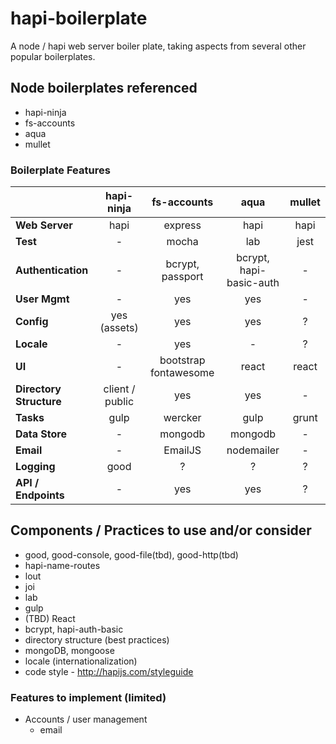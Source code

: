 # hapi-boilerplate
A node / hapi web server boiler plate, taking aspects from several other popular boilerplates.

## Node boilerplates referenced
* hapi-ninja
* fs-accounts
* aqua
* mullet

### Boilerplate Features
|                     |    hapi-ninja   |      fs-accounts      |          aqua          | mullet |
|---------------------|:---------------:|:---------------------:|:----------------------:|:------:|
| **Web Server**           |       hapi      |        express        |          hapi          |  hapi  |
| **Test**                |        -        |         mocha         |           lab          |  jest  |
| **Authentication**      |        -        |    bcrypt,<br/>passport    | bcrypt,<br/>hapi-basic-auth |    -   |
| **User Mgmt**           |        -        |          yes          |           yes          |    -   |
| **Config**              |   yes (assets)  |          yes          |           yes          |    ?   |
| **Locale**              |        -        |          yes          |            -           |    ?   |
| **UI**                  |        -        | bootstrap fontawesome |          react         |  react |
| **Directory Structure** | client / public |          yes          |           yes          |    -   |
| **Tasks**               |       gulp      |        wercker        |          gulp          |  grunt |
| **Data Store**          |        -        |        mongodb        |         mongodb        |    -   |
| **Email**               |        -        |        EmailJS        |        nodemailer      |    -   |
| **Logging**             |       good      |           ?           |            ?           |    ?   |
| **API / Endpoints**     |        -        |          yes          |           yes          |    ?   |

## Components / Practices to use and/or consider
* good, good-console, good-file(tbd), good-http(tbd)
* hapi-name-routes
* lout
* joi
* lab
* gulp
* (TBD) React
* bcrypt, hapi-auth-basic
* directory structure (best practices)
* mongoDB, mongoose
* locale (internationalization)
* code style - http://hapijs.com/styleguide 

### Features to implement (limited)
* Accounts / user management
    - email

